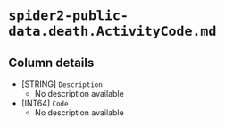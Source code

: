 # `spider2-public-data.death.ActivityCode.md`

## Column details

* [STRING]    `Description`
  - No description available
* [INT64]    `Code`
  - No description available

